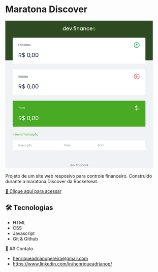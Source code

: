 # Maratona Discover

![preview](./.github/devfinance.png)

Projeto de um site web resposivo para controle financeiro. Construido durante a maratona Discover da Rocketseat.

[🔗 Clique aqui para acessar](https://henriqueapereira.github.io/maratona-discover/)

## 🛠️ Tecnologias

- HTML
- CSS
- Javascript
- Git & Github

📧 ## Contato

- henriqueadrianopereira@gmail.com
- https://www.linkedin.com/in/henriqueadrianop/
